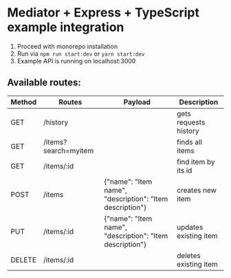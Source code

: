 # Mediator + Express + TypeScript example integration

1. Proceed with monorepo installation
2. Run via `npm run start:dev` or `yarn start:dev`
3. Example API is running on localhost:3000

## Available routes:

| Method | Routes               | Payload                                                  | Description           |
| ------ | -------------------- | -------------------------------------------------------- | --------------------- |
| GET    | /history             |                                                          | gets requests history |
| GET    | /items?search=myitem |                                                          | finds all items       |
| GET    | /items/:id           |                                                          | find item by its id   |
| POST   | /items               | {"name": "Item name", "description": "Item description"} | creates new item      |
| PUT    | /items/:id           | {"name": "Item name", "description": "Item description"} | updates existing item |
| DELETE | /items/:id           |                                                          | deletes existing item |
